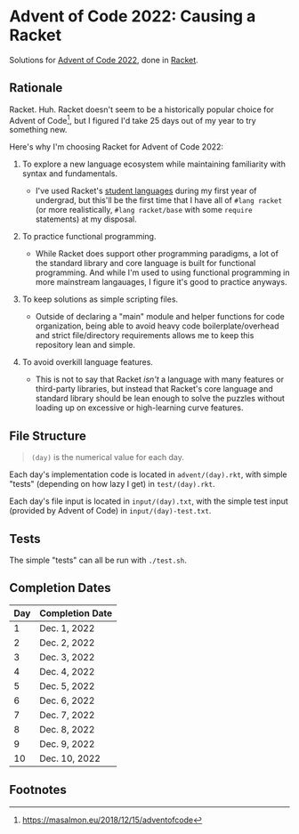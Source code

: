 # Advent of Code 2022: Causing a Racket

Solutions for [Advent of Code 2022](https://adventofcode.com/2022), done in [Racket](https://racket-lang.org).

## Rationale

Racket. Huh. Racket doesn't seem to be a historically popular choice for Advent of Code[^1], but I figured I'd take 25 days out of my year to try something new. 

Here's why I'm choosing Racket for Advent of Code 2022:

1. To explore a new language ecosystem while maintaining familiarity with syntax and fundamentals.

    - I've used Racket's [student languages](https://docs.racket-lang.org/htdp-langs/index.html) 
    during my first year of undergrad, but this'll be the first time that I have all of `#lang racket` 
    (or more realistically, `#lang racket/base` with some `require` statements) at my disposal.

2. To practice functional programming.

    - While Racket does support other programming paradigms, a lot of the standard library and core language is built for functional programming.
    And while I'm used to using functional programming in more mainstream langauages, I figure it's good to practice anyways.

3. To keep solutions as simple scripting files.

    - Outside of declaring a "main" module and helper functions for code organization, being able to avoid heavy code boilerplate/overhead and strict file/directory requirements allows me to keep this repository lean and simple.

4. To avoid overkill language features.

    - This is not to say that Racket *isn't* a language with many features or third-party libraries, but instead that Racket's core language and standard library should be lean enough to solve the puzzles without loading up on excessive or high-learning curve features.

## File Structure

> `(day)` is the numerical value for each day.

Each day's implementation code is located in `advent/(day).rkt`, with simple "tests" (depending on how lazy I get) in `test/(day).rkt`.

Each day's file input is located in `input/(day).txt`, with the simple test input (provided by Advent of Code) in `input/(day)-test.txt`.

## Tests

The simple "tests" can all be run with `./test.sh`.

## Completion Dates

Day | Completion Date
--- | ---------------
1   | Dec. 1, 2022
2   | Dec. 2, 2022
3   | Dec. 3, 2022
4   | Dec. 4, 2022
5   | Dec. 5, 2022
6   | Dec. 6, 2022
7   | Dec. 7, 2022
8   | Dec. 8, 2022
9   | Dec. 9, 2022
10  | Dec. 10, 2022

## Footnotes

[^1]: https://masalmon.eu/2018/12/15/adventofcode
[^2]: https://www.litcharts.com/lit/hamlet/themes/action-and-inaction